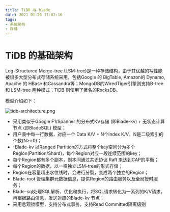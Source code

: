 ```yaml
---
title: TiDB 与 blade
date: 2021-01-26 11:02:16
tags:
- 系统架构
- 存储
---
```

# TiDB 的基础架构

Log-Structured Merge-tree (LSM-tree)是一种存储结构，由于其优越的写性能被很多大型分布式存储系统采用，包括Google 的 BigTable, Amazon的 Dynamo, Apache 的 HBase 和Cassandra等；MongoDB的WiredTiger引擎则支持B-tree 和 LSM-tree 两种模式；TiDB 则使用了著名的RocksDB。

模型介绍如下：

![tidb-architecture.png](tidb-architecture.png)

- 采用类似于Google F1/Spanner 的分布式KV存储 (即Blade-kv) + 无状态计算节点 (即BladeSQL) 模型；
- 用户表中每一行数据，对应一个 Data K/V + N个Index K/V，N是二级索引的个数(N>=0)；
- -Blade-kv 以Ranged Partition的方式将整个key空间分为多个Region(Partition/Shard)，每个Region对应一段连续范围的key；
- 每个Region都有多个副本，副本间通过共识协议 Raft 来达到CAP的平衡；
- 每个Region的数据，以一棵独立LSM-tree的形式存储；
- Region在容量超出水位线时，会进行分裂，变成两个独立的Region；
- Blade-root 管理集群元数据信息，提供Region的路由服务以及全局授时服务；
- Blade-sql处理SQL解析、优化和执行，将SQL请求转化为一系列的K/V请求，再根据路由信息，发送对应的Blade-kv 节点；
- 采用悲观锁模型，支持分布式事务，支持Read Committed隔离级别


